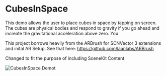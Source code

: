 # CubesInSpace
This  demo allows the user to place cubes in space by tapping on screen. The cubes are physical bodies and respond to gravity if you go ahead and increate the gravitational acceleration above zero. You 

This project borrows heavily from the ARBrush for SCNVector 3 extensions and inital AR Setup. See that here: https://github.com/laanlabs/ARBrush

Changed to fit the purpose of including SceneKit Content


![CubesInSpace Demot](./cube.gif)



